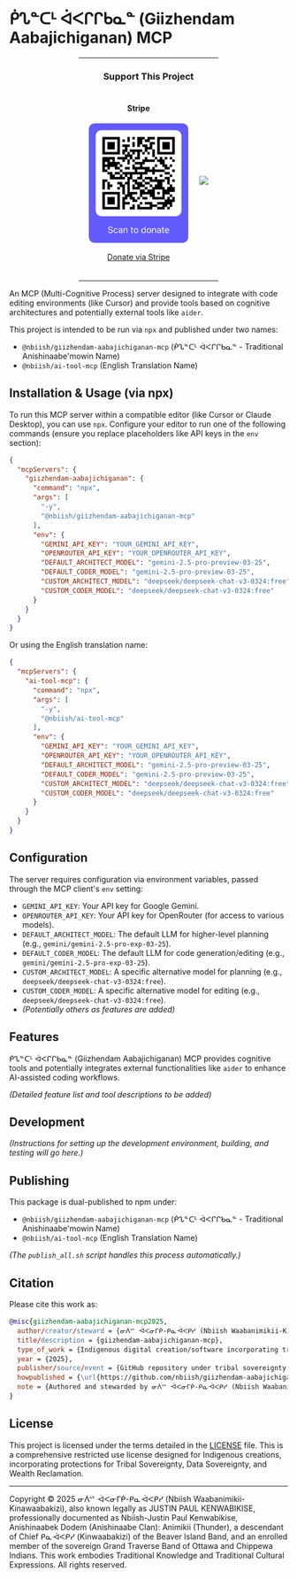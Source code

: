 # ᑮᔐᓐᑕᒻ ᐋᐸᒋᒋᑲᓇᓐ (Giizhendam Aabajichiganan) MCP

<div align="center">
  <hr width="50%">
  
  <h3>Support This Project</h3>
  <div style="display: flex; justify-content: center; gap: 20px; margin: 20px 0;">
    <div>
      <h4>Stripe</h4>
      <img src="qr-stripe-donation.png" alt="Scan to donate" width="180"/>
      <p><a href="https://donate.stripe.com/3cs29La1j8UGfnObII">Donate via Stripe</a></p>
    </div>
    <div style="display: flex; align-items: center;">
      <a href="https://www.buymeacoffee.com/nbiish"><img src="https://img.buymeacoffee.com/button-api/?text=Buy me a coffee&emoji=&slug=nbiish&button_colour=FFDD00&font_colour=000000&font_family=Cookie&outline_colour=000000&coffee_colour=ffffff" /></a>
    </div>
  </div>
  
  <hr width="50%">
</div>

An MCP (Multi-Cognitive Process) server designed to integrate with code editing environments (like Cursor) and provide tools based on cognitive architectures and potentially external tools like `aider`.

This project is intended to be run via `npx` and published under two names:
- `@nbiish/giizhendam-aabajichiganan-mcp` (ᑮᔐᓐᑕᒻ ᐋᐸᒋᒋᑲᓇᓐ - Traditional Anishinaabe'mowin Name)
- `@nbiish/ai-tool-mcp` (English Translation Name)

## Installation & Usage (via npx)

To run this MCP server within a compatible editor (like Cursor or Claude Desktop), you can use `npx`. Configure your editor to run one of the following commands (ensure you replace placeholders like API keys in the `env` section):

```json
{
  "mcpServers": {
    "giizhendam-aabajichiganan": { 
      "command": "npx",
      "args": [
        "-y",
        "@nbiish/giizhendam-aabajichiganan-mcp"
      ],
      "env": {
        "GEMINI_API_KEY": "YOUR_GEMINI_API_KEY",
        "OPENROUTER_API_KEY": "YOUR_OPENROUTER_API_KEY",
        "DEFAULT_ARCHITECT_MODEL": "gemini-2.5-pro-preview-03-25",
        "DEFAULT_CODER_MODEL": "gemini-2.5-pro-preview-03-25",
        "CUSTOM_ARCHITECT_MODEL": "deepseek/deepseek-chat-v3-0324:free",
        "CUSTOM_CODER_MODEL": "deepseek/deepseek-chat-v3-0324:free"
      }
    }
  }
}
```

Or using the English translation name:

```json
{
  "mcpServers": {
    "ai-tool-mcp": { 
      "command": "npx",
      "args": [
        "-y",
        "@nbiish/ai-tool-mcp"
      ],
      "env": {
        "GEMINI_API_KEY": "YOUR_GEMINI_API_KEY",
        "OPENROUTER_API_KEY": "YOUR_OPENROUTER_API_KEY",
        "DEFAULT_ARCHITECT_MODEL": "gemini-2.5-pro-preview-03-25",
        "DEFAULT_CODER_MODEL": "gemini-2.5-pro-preview-03-25",
        "CUSTOM_ARCHITECT_MODEL": "deepseek/deepseek-chat-v3-0324:free",
        "CUSTOM_CODER_MODEL": "deepseek/deepseek-chat-v3-0324:free"
      }
    }
  }
}
```

## Configuration

The server requires configuration via environment variables, passed through the MCP client's `env` setting:

-   `GEMINI_API_KEY`: Your API key for Google Gemini.
-   `OPENROUTER_API_KEY`: Your API key for OpenRouter (for access to various models).
-   `DEFAULT_ARCHITECT_MODEL`: The default LLM for higher-level planning (e.g., `gemini/gemini-2.5-pro-exp-03-25`).
-   `DEFAULT_CODER_MODEL`: The default LLM for code generation/editing (e.g., `gemini/gemini-2.5-pro-exp-03-25`).
-   `CUSTOM_ARCHITECT_MODEL`: A specific alternative model for planning (e.g., `deepseek/deepseek-chat-v3-0324:free`).
-   `CUSTOM_CODER_MODEL`: A specific alternative model for editing (e.g., `deepseek/deepseek-chat-v3-0324:free`).
-   *(Potentially others as features are added)*

## Features

ᑮᔐᓐᑕᒻ ᐋᐸᒋᒋᑲᓇᓐ (Giizhendam Aabajichiganan) MCP provides cognitive tools and potentially integrates external functionalities like `aider` to enhance AI-assisted coding workflows.

*(Detailed feature list and tool descriptions to be added)*

## Development

*(Instructions for setting up the development environment, building, and testing will go here.)*

## Publishing

This package is dual-published to npm under:
- `@nbiish/giizhendam-aabajichiganan-mcp` (ᑮᔐᓐᑕᒻ ᐋᐸᒋᒋᑲᓇᓐ - Traditional Anishinaabe'mowin Name)
- `@nbiish/ai-tool-mcp` (English Translation Name)

*(The `publish_all.sh` script handles this process automatically.)*

## Citation

Please cite this work as:

```bibtex
@misc{giizhendam-aabajichiganan-mcp2025,
  author/creator/steward = {ᓂᐲᔥ ᐙᐸᓂᒥᑮ-ᑭᓇᐙᐸᑭᓯ (Nbiish Waabanimikii-Kinawaabakizi), also known legally as JUSTIN PAUL KENWABIKISE, professionally documented as Nbiish-Justin Paul Kenwabikise, Anishinaabek Dodem (Anishinaabe Clan): Animikii (Thunder), descendant of Chief ᑭᓇᐙᐸᑭᓯ (Kinwaabakizi) of the Beaver Island Band and enrolled member of the sovereign Grand Traverse Band of Ottawa and Chippewa Indians},
  title/description = {giizhendam-aabajichiganan-mcp},
  type_of_work = {Indigenous digital creation/software incorporating traditional knowledge and cultural expressions},
  year = {2025},
  publisher/source/event = {GitHub repository under tribal sovereignty protections},
  howpublished = {\url{https://github.com/nbiish/giizhendam-aabajichiganan-mcp}},
  note = {Authored and stewarded by ᓂᐲᔥ ᐙᐸᓂᒥᑮ-ᑭᓇᐙᐸᑭᓯ (Nbiish Waabanimikii-Kinawaabakizi), also known legally as JUSTIN PAUL KENWABIKISE, professionally documented as Nbiish-Justin Paul Kenwabikise, Anishinaabek Dodem (Anishinaabe Clan): Animikii (Thunder), descendant of Chief ᑭᓇᐙᐸᑭᓯ (Kinwaabakizi) of the Beaver Island Band and enrolled member of the sovereign Grand Traverse Band of Ottawa and Chippewa Indians. This work embodies Indigenous intellectual property, traditional knowledge systems (TK), traditional cultural expressions (TCEs), and associated data protected under tribal law, federal Indian law, treaty rights, Indigenous Data Sovereignty principles, and international indigenous rights frameworks including UNDRIP. All usage, benefit-sharing, and data governance are governed by the COMPREHENSIVE RESTRICTED USE LICENSE FOR INDIGENOUS CREATIONS WITH TRIBAL SOVEREIGNTY, DATA SOVEREIGNTY, AND WEALTH RECLAMATION PROTECTIONS.}
}
```

## License

This project is licensed under the terms detailed in the [LICENSE](LICENSE) file. This is a comprehensive restricted use license designed for Indigenous creations, incorporating protections for Tribal Sovereignty, Data Sovereignty, and Wealth Reclamation.

---

Copyright © 2025 ᓂᐲᔥ ᐙᐸᓂᒥᑮ-ᑭᓇᐙᐸᑭᓯ (Nbiish Waabanimikii-Kinawaabakizi), also known legally as JUSTIN PAUL KENWABIKISE, professionally documented as Nbiish-Justin Paul Kenwabikise, Anishinaabek Dodem (Anishinaabe Clan): Animikii (Thunder), a descendant of Chief ᑭᓇᐙᐸᑭᓯ (Kinwaabakizi) of the Beaver Island Band, and an enrolled member of the sovereign Grand Traverse Band of Ottawa and Chippewa Indians. This work embodies Traditional Knowledge and Traditional Cultural Expressions. All rights reserved. 